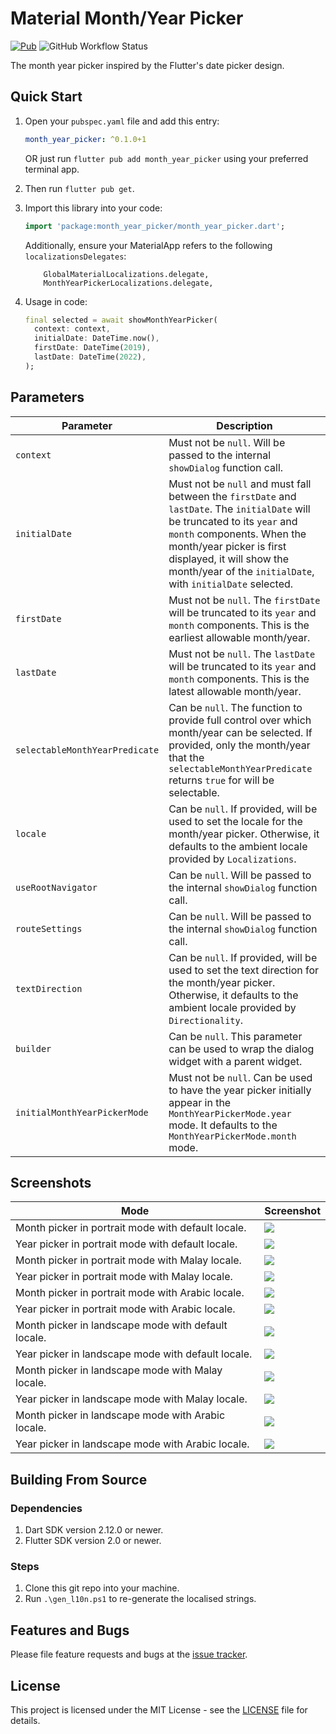 # Material Month/Year Picker

[![Pub](https://img.shields.io/pub/v/month_year_picker?style=flat-square)][pub]
![GitHub Workflow Status](https://img.shields.io/github/workflow/status/zulfahmi93/month-year-picker/Publish%20to%20pub.dev?label=publish&style=flat-square)

The month year picker inspired by the Flutter's date picker design.

## Quick Start

1. Open your `pubspec.yaml` file and add this entry:

    ```yaml
    month_year_picker: ^0.1.0+1
    ```

   OR just run `flutter pub add month_year_picker` using your preferred terminal app.

2. Then run `flutter pub get`.
3. Import this library into your code:

    ```dart
    import 'package:month_year_picker/month_year_picker.dart';
    ```
    Additionally, ensure your MaterialApp refers to the following `localizationsDelegates`:
    ```
        GlobalMaterialLocalizations.delegate,
        MonthYearPickerLocalizations.delegate,
    ```


4. Usage in code:

    ```dart
    final selected = await showMonthYearPicker(
      context: context,
      initialDate: DateTime.now(),
      firstDate: DateTime(2019),
      lastDate: DateTime(2022),
    );
    ```

## Parameters

| Parameter                      | Description                                                                                                                                                                                                                                                                      |
| ------------------------------ | -------------------------------------------------------------------------------------------------------------------------------------------------------------------------------------------------------------------------------------------------------------------------------- |
| `context`                      | Must not be `null`. Will be passed to the internal `showDialog` function call.                                                                                                                                                                                                   |
| `initialDate`                  | Must not be `null` and must fall between the `firstDate` and `lastDate`. The `initialDate` will be truncated to its `year` and `month` components. When the month/year picker is first displayed, it will show the month/year of the `initialDate`, with `initialDate` selected. |
| `firstDate`                    | Must not be `null`. The `firstDate` will be truncated to its `year` and `month` components. This is the earliest allowable month/year.                                                                                                                                           |
| `lastDate`                     | Must not be `null`. The `lastDate` will be truncated to its `year` and `month` components. This is the latest allowable month/year.                                                                                                                                              |
| `selectableMonthYearPredicate` | Can be `null`. The function to provide full control over which month/year can be selected. If provided, only the month/year that the `selectableMonthYearPredicate` returns `true` for will be selectable.                                                                       |
| `locale`                       | Can be `null`. If provided, will be used to set the locale for the month/year picker. Otherwise, it defaults to the ambient locale provided by `Localizations`.                                                                                                                  |
| `useRootNavigator`             | Can be `null`. Will be passed to the internal `showDialog` function call.                                                                                                                                                                                                        |
| `routeSettings`                | Can be `null`. Will be passed to the internal `showDialog` function call.                                                                                                                                                                                                        |
| `textDirection`                | Can be `null`. If provided, will be used to set the text direction for the month/year picker. Otherwise, it defaults to the ambient locale provided by `Directionality`.                                                                                                         |
| `builder`                      | Can be `null`. This parameter can be used to wrap the dialog widget with a parent widget.                                                                                                                                                                                        |
| `initialMonthYearPickerMode`   | Must not be `null`. Can be used to have the year picker initially appear in the `MonthYearPickerMode.year` mode. It defaults to the `MonthYearPickerMode.month` mode.                                                                                                            |

## Screenshots

| Mode                                                | Screenshot                                   |
| --------------------------------------------------- | -------------------------------------------- |
| Month picker in portrait mode with default locale.  | ![](screenshots/portrait_default_month.png)  |
| Year picker in portrait mode with default locale.   | ![](screenshots/portrait_default_year.png)   |
| Month picker in portrait mode with Malay locale.    | ![](screenshots/portrait_ms_month.png)       |
| Year picker in portrait mode with Malay locale.     | ![](screenshots/portrait_ms_year.png)        |
| Month picker in portrait mode with Arabic locale.   | ![](screenshots/portrait_ar_month.png)       |
| Year picker in portrait mode with Arabic locale.    | ![](screenshots/portrait_ar_year.png)        |
| Month picker in landscape mode with default locale. | ![](screenshots/landscape_default_month.png) |
| Year picker in landscape mode with default locale.  | ![](screenshots/landscape_default_year.png)  |
| Month picker in landscape mode with Malay locale.   | ![](screenshots/landscape_ms_month.png)      |
| Year picker in landscape mode with Malay locale.    | ![](screenshots/landscape_ms_year.png)       |
| Month picker in landscape mode with Arabic locale.  | ![](screenshots/landscape_ar_month.png)      |
| Year picker in landscape mode with Arabic locale.   | ![](screenshots/landscape_ar_year.png)       |

## Building From Source

### Dependencies

1. Dart SDK version 2.12.0 or newer.
2. Flutter SDK version 2.0 or newer.

### Steps

1. Clone this git repo into your machine.
2. Run `.\gen_l10n.ps1` to re-generate the localised strings.

## Features and Bugs

Please file feature requests and bugs at the [issue tracker][tracker].

## License

This project is licensed under the MIT License - see the [LICENSE][license] file for details.

[pub]: https://pub.dartlang.org/packages/month_year_picker
[tracker]: https://github.com/zulfahmi93/dart_libpray/issues
[license]: LICENSE
